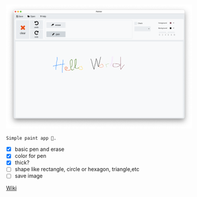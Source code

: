 ![](assets/app.png)

`Simple paint app 🎨.`

- [x] basic pen and erase
- [x] color for pen
- [x] thick?
- [ ] shape like rectangle, circle or hexagon, triangle,etc
- [ ] save image

[Wiki](https://github.com/betty2310/Paint/wiki)
